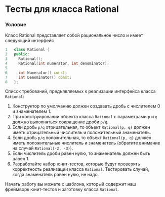# Тесты для класса Rational

### Условие

Класс Rational представляет собой рациональное число и имеет следующий интерфейс

```c++
1   class Rational {
2   public:
3     Rational();
4     Rational(int numerator, int denominator);
5
6     int Numerator() const;
7     int Denominator() const;
8   };
```

Список требований, предъявляемых к реализации интерфейса класса `Rational`:

1) Конструктор по умолчанию должен создавать дробь с числителем 0 и знаменателем 1.
2) При конструировании объекта класса `Rational` с параметрами `p` и `q` должно выполняться сокращение дроби `p/q`.
3) Если дробь `p/q` отрицательная, то объект `Rational(p, q)` должен иметь отрицательный числитель и положительный знаменатель.
4) Если дробь `p/q` положительная, то объект `Rational(p, q)` должен иметь положительные числитель и знаменатель (обратите внимание на случай `Rational(-2, -3)`).
5) Если числитель дроби равен нулю, то знаменатель должен быть равен 1.
6) Разработайте набор юнит-тестов, которые будут проверять корректность реализации класса `Rational`. Тестировать случай, когда знаменатель равен нулю, не надо.

Начать работу вы можете с шаблона, который содержит наш фреймворк юнит-тестов и заготовку класса `Rational`.